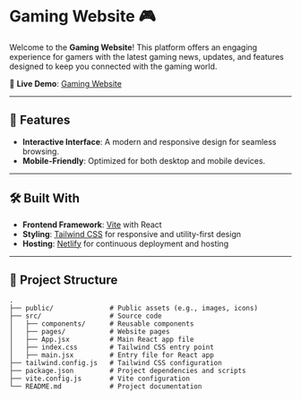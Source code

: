 # Gaming Website 🎮

Welcome to the **Gaming Website**! This platform offers an engaging experience for gamers with the latest gaming news, updates, and features designed to keep you connected with the gaming world.

🔗 **Live Demo**: [Gaming Website](https://gammingwensite.netlify.app/)

---

## 🚀 Features

- **Interactive Interface**: A modern and responsive design for seamless browsing.
- **Mobile-Friendly**: Optimized for both desktop and mobile devices.

---

## 🛠️ Built With

- **Frontend Framework**: [Vite](https://vitejs.dev/) with React
- **Styling**: [Tailwind CSS](https://tailwindcss.com/) for responsive and utility-first design
- **Hosting**: [Netlify](https://www.netlify.com/) for continuous deployment and hosting

---

## 📂 Project Structure

```plaintext
.
├── public/              # Public assets (e.g., images, icons)
├── src/                 # Source code
│   ├── components/      # Reusable components
│   ├── pages/           # Website pages
│   ├── App.jsx          # Main React app file
│   ├── index.css        # Tailwind CSS entry point
│   ├── main.jsx         # Entry file for React app
├── tailwind.config.js   # Tailwind CSS configuration
├── package.json         # Project dependencies and scripts
├── vite.config.js       # Vite configuration
└── README.md            # Project documentation

